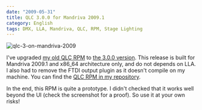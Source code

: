 ```yaml
---
date: "2009-05-31"
title: QLC 3.0.0 for Mandriva 2009.1
category: English
tags: DMX, LLA, Mandriva, QLC, RPM, Stage Lighting
---
```


![qlc-3-on-mandriva-2009](/uploads/2009/qlc-3-on-mandriva-2009.png)

I've upgraded
[my old QLC RPM](https://kevin.deldycke.com/2008/05/qlc-2-6-1-for-mandriva-2008-1/)
to [the 3.0.0 version](https://sourceforge.net/forum/forum.php?forum_id=930755).
This release is built for Mandriva 2009.1 and x86_64 architecture only, and do
not depends on LLA. I also had to remove the FTDI output plugin as it doesn't
compile on my machine. You can find the
[QLC RPM in my repository](https://github.com/kdeldycke/mandriva-specs).

In the end, this RPM is quite a prototype. I didn't checked that it works well
beyond the UI (check the screenshot for a proof). So use it at your own risks!

